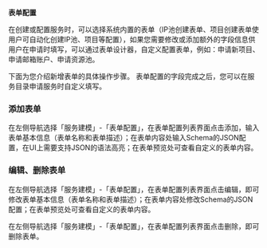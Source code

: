 **表单配置**

在创建或配置服务时，可以选择系统内置的表单（IP池创建表单、项目创建表单使用户可自动化创建IP池、项目等配置），如果您需要修改或添加额外的字段信息供用户在申请时填写，可以通过表单设计器，自定义配置表单，例如：申请新项目、申请邮箱账户、申请资源池。

下面为您介绍新增表单的具体操作步骤。
表单配置的字段完成之后，您可以在服务目录申请服务时自定义填写。

### 添加表单

在左侧导航选择「服务建模」-「表单配置」，在表单配置列表界面点击添加，输入表单基本信息（表单名称和表单描述）；在表单内容处输入Schema的JSON配置，在UI上需要支持JSON的语法高亮；在表单预览处可查看自定义的表单内容。

### 编辑、删除表单

在左侧导航选择「服务建模」-「表单配置」，在表单配置列表界面点击编辑，即可修改表单基本信息（表单名称和表单描述）；在表单内容处修改Schema的JSON配置；在表单预览处可查看自定义的表单内容。

在左侧导航选择「服务建模」-「表单配置」，在表单配置列表界面点击删除，即可删除表单。
